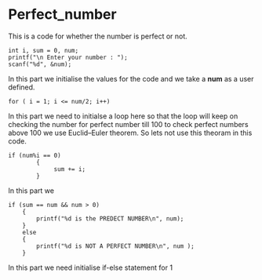 # Perfect_number
This is a code for whether the number is perfect or not.
```
int i, sum = 0, num;
printf("\n Enter your number : ");
scanf("%d", &num);
```
In this part we initialise the values for the code and we take a **num** as a user defined.
```
for ( i = 1; i <= num/2; i++)
```
In this part we need to initialse a loop here so that the loop will keep on checking the number for perfect number till 100 
to check perfect numbers above 100 we use Euclid–Euler theorem. So lets not use this theoram in this code.
```
if (num%i == 0)
        {
             sum += i;       
        }
```
In this part we 
```
if (sum == num && num > 0)
    {
        printf("%d is the PREDECT NUMBER\n", num);
    }
    else
    {
        printf("%d is NOT A PERFECT NUMBER\n", num );
    }
```
In this part we need initialise if-else statement for 1
